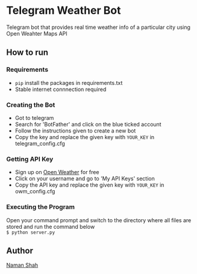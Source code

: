# Telegram Weather Bot

Telegram bot that provides real time weather info of a particular city using Open Weahter Maps API

## How to run

### Requirements
- `pip` install the packages in requirements.txt
- Stable internet connnection required

### Creating the Bot
- Got to telegram
- Search for 'BotFather' and click on the blue ticked account
- Follow the instructions given to create a new bot
- Copy the key and replace the given key with `YOUR_KEY` in telegram_config.cfg

### Getting API Key
- Sign up on [Open Weather](https://openweathermap.org/) for free
- Click on your username and go to 'My API Keys' section
- Copy the API key and replace the given key with `YOUR_KEY` in owm_config.cfg

### Executing the Program
Open your command prompt and switch to the directory where all files are stored and run the command below
<br>`$ python server.py`

## Author

[Naman Shah](https://github.com/namanshah01)
